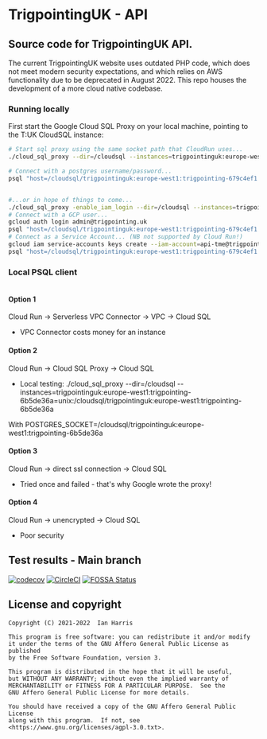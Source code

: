 # TrigpointingUK - API

## Source code for TrigpointingUK API.

The current TrigpointingUK website uses outdated PHP code, which does not meet modern
security expectations, and which relies on AWS functionality due to be deprecated in
August 2022. This repo houses the development of a more cloud native codebase.

### Running locally

First start the Google Cloud SQL Proxy on your local machine, pointing to the T:UK CloudSQL instance:

<!-- ```bash
./cloud_sql_proxy --instances=trigpointinguk:europe-west1:trigpointing-679c4ef1=tcp:5432
psql "host=127.0.0.1 sslmode=disable dbname=tme user=ian"
``` -->

```bash
# Start sql proxy using the same socket path that CloudRun uses...
./cloud_sql_proxy --dir=/cloudsql --instances=trigpointinguk:europe-west1:trigpointing-679c4ef1=unix:/cloudsql/trigpointinguk:europe-west1:trigpointing-679c4ef1

# Connect with a postgres username/password...
psql "host=/cloudsql/trigpointinguk:europe-west1:trigpointing-679c4ef1 dbname=tme user=postgres"


#...or in hope of things to come...
./cloud_sql_proxy -enable_iam_login --dir=/cloudsql --instances=trigpointinguk:europe-west1:trigpointing-679c4ef1=unix:/cloudsql/trigpointinguk:europe-west1:trigpointing-679c4ef1
# Connect with a GCP user...
gcloud auth login admin@trigpointing.uk
psql "host=/cloudsql/trigpointinguk:europe-west1:trigpointing-679c4ef1 dbname=tme user=admin@trigpointing.uk"
# Connect as a Service Account... (NB not supported by Cloud Run!)
gcloud iam service-accounts keys create --iam-account=api-tme@trigpointinguk.iam.gserviceaccount.com - | gcloud auth activate-service-account --key-file -
psql "host=/cloudsql/trigpointinguk:europe-west1:trigpointing-679c4ef1 dbname=tme user=api-tme@trigpointinguk.iam"

```

### Local PSQL client

```bash

```

#### Option 1
Cloud Run -> Serverless VPC Connector -> VPC -> Cloud SQL
- VPC Connector costs money for an instance

#### Option 2
Cloud Run -> Cloud SQL Proxy -> Cloud SQL
- Local testing: 
./cloud_sql_proxy --dir=/cloudsql --instances=trigpointinguk:europe-west1:trigpointing-6b5de36a=unix:/cloudsql/trigpointinguk:europe-west1:trigpointing-6b5de36a

With POSTGRES_SOCKET=/cloudsql/trigpointinguk:europe-west1:trigpointing-6b5de36a



#### Option 3
Cloud Run -> direct ssl connection -> Cloud SQL
- Tried once and failed - that's why Google wrote the proxy!

#### Option 4
Cloud Run -> unencrypted -> Cloud SQL
- Poor security





## Test results - Main branch

[![codecov](https://codecov.io/gh/TrigpointingUK/api/branch/main/graph/badge.svg?token=WAG6U0E2S6)](https://codecov.io/gh/TrigpointingUK/api)
[![CircleCI](https://circleci.com/gh/TrigpointingUK/api/tree/main.svg?style=shield)](https://circleci.com/gh/TrigpointingUK/api/tree/main)
[![FOSSA Status](https://app.fossa.com/api/projects/git%2Bgithub.com%2FTrigpointingUK%2Fapi.svg?type=shield)](https://app.fossa.com/projects/git%2Bgithub.com%2FTrigpointingUK%2Fapi?ref=badge_shield)

## License and copyright

    Copyright (C) 2021-2022  Ian Harris

    This program is free software: you can redistribute it and/or modify
    it under the terms of the GNU Affero General Public License as published
    by the Free Software Foundation, version 3.

    This program is distributed in the hope that it will be useful,
    but WITHOUT ANY WARRANTY; without even the implied warranty of
    MERCHANTABILITY or FITNESS FOR A PARTICULAR PURPOSE.  See the
    GNU Affero General Public License for more details.

    You should have received a copy of the GNU Affero General Public License
    along with this program.  If not, see <https://www.gnu.org/licenses/agpl-3.0.txt>.
